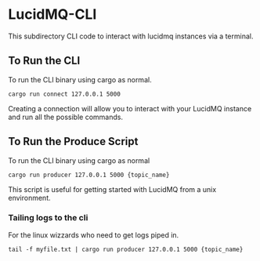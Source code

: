 # LucidMQ-CLI

This subdirectory CLI code to interact with lucidmq instances via a terminal.

## To Run the CLI

To run the CLI binary using cargo as normal.

`cargo run connect 127.0.0.1 5000`

Creating a connection will allow you to interact with your LucidMQ instance and run all the possible commands.

## To Run the Produce Script

To run the CLI binary using cargo as normal

`cargo run producer 127.0.0.1 5000 {topic_name}`

This script is useful for getting started with LucidMQ from a unix environment.

### Tailing logs to the cli

For the linux wizzards who need to get logs piped in.

```
tail -f myfile.txt | cargo run producer 127.0.0.1 5000 {topic_name}
```